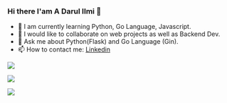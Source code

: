 ### Hi there I'am A Darul Ilmi 👋


- 🌱 I am currently learning Python, Go Language, Javascript. 
- 👯 I would like to collaborate on web projects as well as Backend Dev.
- 💬 Ask me about Python(Flask) and Go Language (Gin).
- 📫 How to contact me: [Linkedin](https://www.linkedin.com/in/darulilmi)

![](https://github-readme-stats.vercel.app/api?username=darulcode&show_icons=true&include_all_commits=true)

![](https://github-readme-streak-stats.herokuapp.com/?user=darulcode)

![](https://github-readme-stats.vercel.app/api/top-langs/?username=darulcode&layout=compact&langs_count=12)
